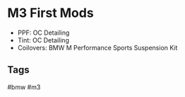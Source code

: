 # M3 First Mods

* PPF: OC Detailing
* Tint: OC Detailing
* Coilovers: BMW M Performance Sports Suspension Kit 

## Tags
#bmw #m3
